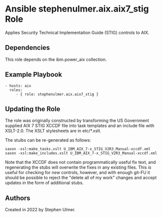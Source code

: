 # Ansible stephenulmer.aix.aix7_stig Role

Applies Security Technical Implementation Guide (STIG) controls to AIX.

## Dependencies

This role depends on the ibm.power_aix collection.


## Example Playbook

    - hosts: aix
      roles:
         - { role: stephenulmer.aix.aix7_stig }

## Updating the Role

The role was originally constructed by transforming the US Government
supplied AIX 7 STIG XCCDF file into task templates and an include file with
XSLT-2.0. The XSLT stylesheets are in etc/*.xslt.

The stuibs can be re-generated as follows:

    saxon -xsl:make_tasks.xslt U_IBM_AIX_7-x_STIG_V2R3_Manual-xccdf.xml
    saxon -xsl:make_includes.xslt U_IBM_AIX_7-x_STIG_V2R3_Manual-xccdf.xml

Note that the XCCDF does not contain programmatically useful fix text,
and regenerating the stubs will overwrite the fixes in any existing
files. This *is* useful for checking for *new* controls, however, and
with enough git-FU it should be possible to reject the "delete all of
my work" changes and accept updates in the form of additional stubs.


## Authors

Created in 2022 by Stephen Ulmer.

